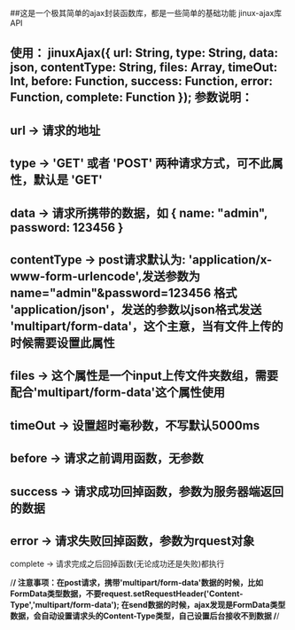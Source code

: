 ##这是一个极其简单的ajax封装函数库，都是一些简单的基础功能
jinux-ajax库API

使用：
jinuxAjax({
			url: String,
			type: String,
			data: json,
			contentType: String,
			files: Array,
			timeOut: Int,
			before: Function,
			success: Function,
			error: Function,
			complete: Function
});
参数说明：
-
url -> 请求的地址
-
type -> 'GET' 或者 'POST' 两种请求方式，可不此属性，默认是 'GET'
-
data -> 请求所携带的数据，如
{
	name: "admin",
	password: 123456
}
-
contentType -> post请求默认为: 'application/x-www-form-urlencode',发送参数为 name="admin"&password=123456 格式
				'application/json'，发送的参数以json格式发送
				'multipart/form-data'，这个主意，当有文件上传的时候需要设置此属性	
-
files -> 这个属性是一个input上传文件夹数组，需要配合'multipart/form-data'这个属性使用
-
timeOut -> 设置超时毫秒数，不写默认5000ms
-
before -> 请求之前调用函数，无参数
-
success -> 请求成功回掉函数，参数为服务器端返回的数据
-
error -> 请求失败回掉函数，参数为rquest对象
-
complete -> 请求完成之后回掉函数(无论成功还是失败)都执行

/********************************************************************************************************************************/
注意事项：在post请求，携带'multipart/form-data'数据的时候，比如FormData类型数据，不要request.setRequestHeader('Content-Type','multipart/form-data');
		  在send数据的时候，ajax发现是FormData类型数据，会自动设置请求头的Content-Type类型，自己设置后台接收不到数据
/********************************************************************************************************************************/
